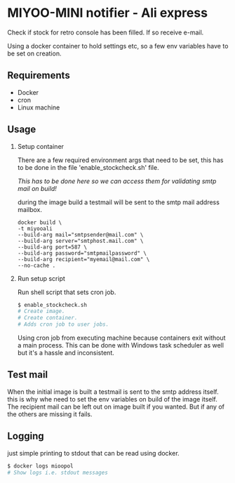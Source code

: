 # MIYOO-MINI notifier - Ali express

Check if stock for retro console has been filled.
If so receive e-mail.

Using a docker container to hold settings etc, so a few env variables have to be set on creation.

## Requirements

- Docker
- cron
- Linux machine

## Usage

1. Setup container

    There are a few required environment args that need to be set,
    this has to be done in the file 'enable_stockcheck.sh' file.
    
    *This has to be done here so we can access them for validating smtp mail on build!*
    
    during the image build a testmail will be sent to the smtp mail address mailbox.

    ```docker
    docker build \
    -t miyooali
    --build-arg mail="smtpsender@mail.com" \
    --build-arg server="smtphost.mail.com" \
    --build-arg port=587 \
    --build-arg password="smtpmailpassword" \
    --build-arg recipient="myemail@mail.com" \
    --no-cache .
    ```

2. Run setup script

    Run shell script that sets cron job.

    ```sh
    $ enable_stockcheck.sh
    # Create image.
    # Create container.
    # Adds cron job to user jobs.
    ```

    Using cron job from executing machine because containers exit without a main process.
    This can be done with Windows task scheduler as well but it's a hassle and inconsistent.

## Test mail

When the initial image is built a testmail is sent to the smtp address itself.
this is why whe need to set the env variables on build of the image itself.
The recipient mail can be left out on image built if you wanted. But if any of the others are missing it fails.

## Logging

just simple printing to stdout that can be read using docker.

```sh
$ docker logs mioopol
# Show logs i.e. stdout messages
```
